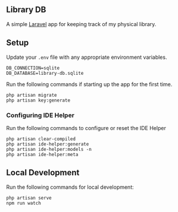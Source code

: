 ## Library DB

A simple [Laravel](https://laravel.com/) app for keeping track of my physical library.

## Setup

Update your `.env` file with any appropriate environment variables.

    DB_CONNECTION=sqlite
    DB_DATABASE=library-db.sqlite

Run the following commands if starting up the app for the first time.

    php artisan migrate
    php artisan key:generate

### Configuring IDE Helper

Run the following commands to configure or reset the IDE Helper

    php artisan clear-compiled
    php artisan ide-helper:generate
    php artisan ide-helper:models -n
    php artisan ide-helper:meta

## Local Development

Run the following commands for local development:

    php artisan serve
    npm run watch
